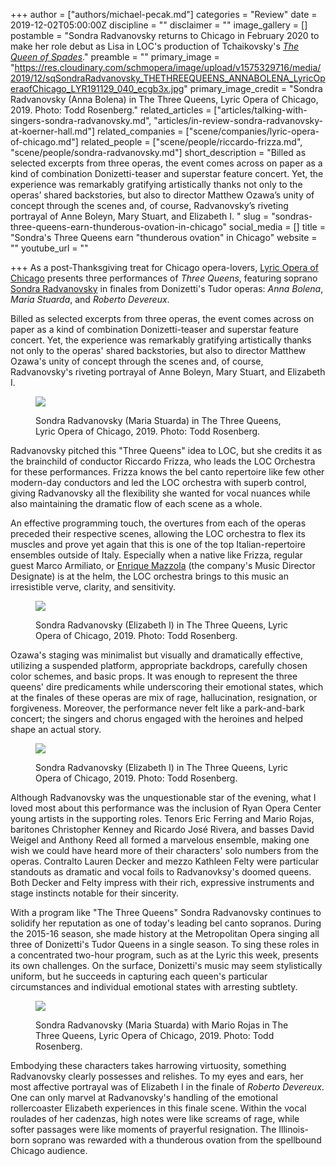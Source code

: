 +++
author = ["authors/michael-pecak.md"]
categories = "Review"
date = 2019-12-02T05:00:00Z
discipline = ""
disclaimer = ""
image_gallery = []
postamble = "Sondra Radvanovsky returns to Chicago in February 2020 to make her role debut as Lisa in LOC's production of Tchaikovsky's [_The Queen of Spades_](https://www.lyricopera.org/productions/2019-20/queen-of-spades/)."
preamble = ""
primary_image = "https://res.cloudinary.com/schmopera/image/upload/v1575329716/media/2019/12/sqSondraRadvanovsky_THETHREEQUEENS_ANNABOLENA_LyricOperaofChicago_LYR191129_040_ecgb3x.jpg"
primary_image_credit = "Sondra Radvanovsky (Anna Bolena) in The Three Queens, Lyric Opera of Chicago, 2019. Photo: Todd Rosenberg."
related_articles = ["articles/talking-with-singers-sondra-radvanovsky.md", "articles/in-review-sondra-radvanovsky-at-koerner-hall.md"]
related_companies = ["scene/companies/lyric-opera-of-chicago.md"]
related_people = ["scene/people/riccardo-frizza.md", "scene/people/sondra-radvanovsky.md"]
short_description = "Billed as selected excerpts from three operas, the event comes across on paper as a kind of combination Donizetti-teaser and superstar feature concert. Yet, the experience was remarkably gratifying artistically thanks not only to the operas’ shared backstories, but also to director Matthew Ozawa’s unity of concept through the scenes and, of course, Radvanovsky’s riveting portrayal of Anne Boleyn, Mary Stuart, and Elizabeth I.  "
slug = "sondras-three-queens-earn-thunderous-ovation-in-chicago"
social_media = []
title = "Sondra's Three Queens earn \"thunderous ovation\" in Chicago"
website = ""
youtube_url = ""

+++
As a post-Thanksgiving treat for Chicago opera-lovers, [Lyric Opera of Chicago](/scene/companies/lyric-opera-of-chicago/) presents three performances of _Three Queens_, featuring soprano [Sondra Radvanovsky](/talking-with-singers-sondra-radvanovsky/) in finales from Donizetti's Tudor operas: _Anna Bolena_, _Maria Stuarda_, and _Roberto Devereux_.

Billed as selected excerpts from three operas, the event comes across on paper as a kind of combination Donizetti-teaser and superstar feature concert. Yet, the experience was remarkably gratifying artistically thanks not only to the operas' shared backstories, but also to director Matthew Ozawa's unity of concept through the scenes and, of course, Radvanovsky's riveting portrayal of Anne Boleyn, Mary Stuart, and Elizabeth I.

<figure data-type="image">

![](https://res.cloudinary.com/schmopera/image/upload/v1575329750/media/2019/12/SondraRadvanovsky_THETHREEQUEENS_MARIASTUARDA_LyricOperaofChicago_LYR191129_167_lm0mbc.jpg)

<figcaption>Sondra Radvanovsky (Maria Stuarda) in The Three Queens, Lyric Opera of Chicago, 2019. Photo: Todd Rosenberg.</figcaption>

</figure>

Radvanovsky pitched this "Three Queens" idea to LOC, but she credits it as the brainchild of conductor Riccardo Frizza, who leads the LOC Orchestra for these performances. Frizza knows the bel canto repertoire like few other modern-day conductors and led the LOC orchestra with superb control, giving Radvanovsky all the flexibility she wanted for vocal nuances while also maintaining the dramatic flow of each scene as a whole.

An effective programming touch, the overtures from each of the operas preceded their respective scenes, allowing the LOC orchestra to flex its muscles and prove yet again that this is one of the top Italian-repertoire ensembles outside of Italy. Especially when a native like Frizza, regular guest Marco Armiliato, or [Enrique Mazzola](/talking-with-conductors-enrique-mazzola/) (the company's Music Director Designate) is at the helm, the LOC orchestra brings to this music an irresistible verve, clarity, and sensitivity.

<figure data-type="image">

![](https://res.cloudinary.com/schmopera/image/upload/v1575329767/media/2019/12/SondraRadvanovsky_THETHREEQUEENS_ROBERTODEVEREUX_LyricOperaofChicago_LYR191129_281_oaewsc.jpg)

<figcaption>Sondra Radvanovsky (Elizabeth I) in The Three Queens, Lyric Opera of Chicago, 2019. Photo: Todd Rosenberg.</figcaption>

</figure>

Ozawa's staging was minimalist but visually and dramatically effective, utilizing a suspended platform, appropriate backdrops, carefully chosen color schemes, and basic props. It was enough to represent the three queens' dire predicaments while underscoring their emotional states, which at the finales of these operas are mix of rage, hallucination, resignation, or forgiveness. Moreover, the performance never felt like a park-and-bark concert; the singers and chorus engaged with the heroines and helped shape an actual story.

<figure data-type="image">

![](https://res.cloudinary.com/schmopera/image/upload/v1575329807/media/2019/12/SondaRadvanovsky_THETHREEQUEENS_ROBERTODEVEREUX_LyricOperaofChicago_LYR191129_234_cqvfx1.jpg)

<figcaption>Sondra Radvanovsky (Elizabeth I) in The Three Queens, Lyric Opera of Chicago, 2019. Photo: Todd Rosenberg.</figcaption>

</figure>

Although Radvanovsky was the unquestionable star of the evening, what I loved most about this performance was the inclusion of Ryan Opera Center young artists in the supporting roles. Tenors Eric Ferring and Mario Rojas, baritones Christopher Kenney and Ricardo José Rivera, and basses David Weigel and Anthony Reed all formed a marvelous ensemble, making one wish we could have heard more of their characters' solo numbers from the operas. Contralto Lauren Decker and mezzo Kathleen Felty were particular standouts as dramatic and vocal foils to Radvanovksy's doomed queens. Both Decker and Felty impress with their rich, expressive instruments and stage instincts notable for their sincerity.

With a program like "The Three Queens" Sondra Radvanovsky continues to solidify her reputation as one of today's leading bel canto sopranos. During the 2015-16 season, she made history at the Metropolitan Opera singing all three of Donizetti's Tudor Queens in a single season. To sing these roles in a concentrated two-hour program, such as at the Lyric this week, presents its own challenges. On the surface, Donizetti's music may seem stylistically uniform, but he succeeds in capturing each queen's particular circumstances and individual emotional states with arresting subtlety.

<figure data-type="image">

![](https://res.cloudinary.com/schmopera/image/upload/v1575329899/media/2019/12/SondraRadvanovsky_MarioRojas_THETHREEQUEENS_MARIASTUARDA_LyricOperaofChicago_LYR191129_183_wmyhne.jpg)

<figcaption>Sondra Radvanovsky (Maria Stuarda) with Mario Rojas in The Three Queens, Lyric Opera of Chicago, 2019. Photo: Todd Rosenberg.</figcaption>

</figure>

Embodying these characters takes harrowing virtuosity, something Radvanovsky clearly possesses and relishes. To my eyes and ears, her most affective portrayal was of Elizabeth I in the finale of _Roberto Devereux_. One can only marvel at Radvanovsky's handling of the emotional rollercoaster Elizabeth experiences in this finale scene. Within the vocal roulades of her cadenzas, high notes were like screams of rage, while softer passages were like moments of prayerful resignation. The Illinois-born soprano was rewarded with a thunderous ovation from the spellbound Chicago audience.